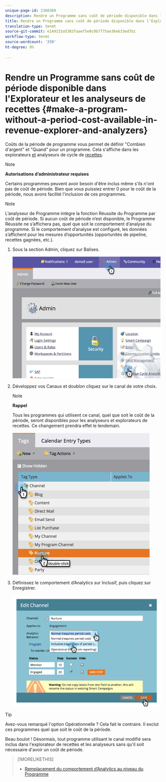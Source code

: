 ```yaml
---
unique-page-id: 2360389
description: Rendre un Programme sans coût de période disponible dans l'Explorateur et les analyseurs de recettes - Documents marketing - Documentation sur les produits
title: Rendre un Programme sans coût de période disponible dans l'Explorateur et les analyseurs de recettes
translation-type: tm+mt
source-git-commit: e149133a5383faaef5e9c9b7775ae36e633ed7b1
workflow-type: tm+mt
source-wordcount: '259'
ht-degree: 0%

---
```



# Rendre un Programme sans coût de période disponible dans l&#39;Explorateur et les analyseurs de recettes {#make-a-program-without-a-period-cost-available-in-revenue-explorer-and-analyzers}

Coûts de la période de programme vous permet de définir &quot;Combien d&#39;argent&quot; et &quot;Quand&quot; pour un programme. Cela s&#39;affiche dans les explorateurs [et](http://docs.marketo.com/display/docs/revenue+cycle+analytics) analyseurs de cycle de [recettes](../../../../product-docs/reporting/revenue-cycle-analytics/opportunity-influence-analyzer/tell-the-marketing-story-with-an-opportunity-influence-analyzer.md).

>[!NOTE]
>
>**Autorisations d’administrateur requises**

Certains programmes peuvent avoir besoin d&#39;être inclus même s&#39;ils n&#39;ont pas de coût de période. Bien que vous puissiez entrer 0 pour le coût de la période, nous avons facilité l&#39;inclusion de ces programmes.

>[!NOTE]
>
>L’analyseur de Programme intègre la fonction Réussite du Programme par coût de période. Si aucun coût de période n’est disponible, le Programme Réussite ne s’affichera pas, quel que soit le comportement d’analyse du programme. Si le comportement d’analyse est configuré, les données s’affichent pour les mesures d’opportunités (opportunités de pipeline, recettes gagnées, etc.).

1. Sous la section Admin, cliquez sur Balises.

   ![](assets/image2014-9-17-12-3a35-3a32.png)

1. Développez vos Canaux et doublon cliquez sur le canal de votre choix.

   >[!NOTE]
   >
   >**Rappel**
   >
   >Tous les programmes qui utilisent ce canal, quel que soit le coût de la période, seront disponibles pour les analyseurs et explorateurs de recettes. Ce changement prendra effet le lendemain.

   ![](assets/image2014-9-17-12-3a36-3a7.png)

1. Définissez le comportement d’Analytics sur Inclusif, puis cliquez sur Enregistrer.

   ![](assets/image2014-9-17-12-3a36-3a13.png)

>[!TIP]
>
>Avez-vous remarqué l&#39;option Opérationnelle ? Cela fait le contraire. Il exclut ces programmes quel que soit le coût de la période.

Beau boulot ! Désormais, tout programme utilisant le canal modifié sera inclus dans l&#39;explorateur de recettes et les analyseurs sans qu&#39;il soit nécessaire d&#39;avoir un coût de période.

>[!MORELIKETHIS]
>
>* [Remplacement du comportement d’Analytics au niveau du Programme](override-analytics-behavior-at-the-program-level.md)

>



